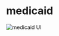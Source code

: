 # medicaid
![medicaid UI](https://www.figma.com/file/bn0PfDD6TI4SgE6elXGk87xU/Medicaid?node-id=0%3A1)
